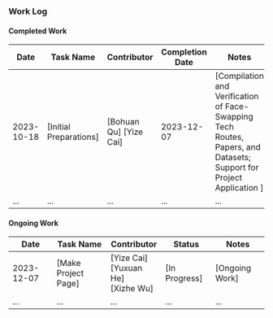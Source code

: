 ### Work Log


#### Completed Work
| Date       | Task Name                                      | Contributor | Completion Date | Notes       |
|------------|------------------------------------------------|-------------|-----------------|-------------|
| 2023-10-18 | [Initial Preparations] | [Bohuan Qu] [Yize Cai]     | 2023-12-07  | [Compilation and Verification of Face-Swapping Tech Routes, Papers, and Datasets; Support for Project Application ]     |
| ...        | ...                                            | ...         | ...             | ...         |

#### Ongoing Work
| Date       | Task Name                                      | Contributor | Status    | Notes       |
|------------|------------------------------------------------|-------------|-----------|-------------|
| 2023-12-07 | [Make Project Page] | [Yize Cai] <br> [Yuxuan He] <br> [Xizhe Wu] | [In Progress] | [Ongoing Work] | [Yuxuan He: Paper Section <br> Xizhe Wu: Project Section <br> Yize Cai: Dataset Section]     |
| ...        | ...                                            | ...         | ...       | ...                 | ...         |



